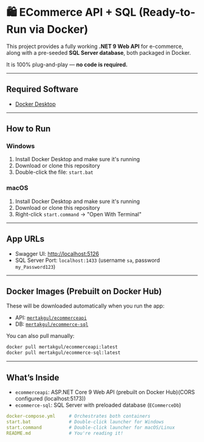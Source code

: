 # 🛍️ ECommerce API + SQL (Ready-to-Run via Docker)

This project provides a fully working **.NET 9 Web API** for e-commerce, along with a pre-seeded **SQL Server database**, both packaged in Docker.

It is 100% plug-and-play — **no code is required.**

---

## Required Software

- [Docker Desktop](https://www.docker.com/products/docker-desktop)

---

## How to Run

### Windows

1. Install Docker Desktop and make sure it's running
2. Download or clone this repository
3. Double-click the file: `start.bat`

### macOS

1. Install Docker Desktop and make sure it's running
2. Download or clone this repository
3. Right-click `start.command` → "Open With Terminal"

---

## App URLs

- Swagger UI: [http://localhost:5126](http://localhost:5126)
- SQL Server Port: `localhost:1433` (username `sa`, password `my_Password123`)

---

## Docker Images (Prebuilt on Docker Hub)

These will be downloaded automatically when you run the app:

- API: [`mertakgul/ecommerceapi`](https://hub.docker.com/r/mertakgul/ecommerceapi)
- DB:  [`mertakgul/ecommerce-sql`](https://hub.docker.com/r/mertakgul/ecommerce-sql)

You can also pull manually:

```bash
docker pull mertakgul/ecommerceapi:latest
docker pull mertakgul/ecommerce-sql:latest
```

---

## What’s Inside

- `ecommerceapi`: ASP.NET Core 9 Web API (prebuilt on Docker Hub)(CORS configured (localhost:5173))
- `ecommerce-sql`: SQL Server with preloaded database (`ECommerceDb`)

```yaml
docker-compose.yml     # Orchestrates both containers
start.bat              # Double-click launcher for Windows
start.command          # Double-click launcher for macOS/Linux
README.md              # You're reading it!
```
